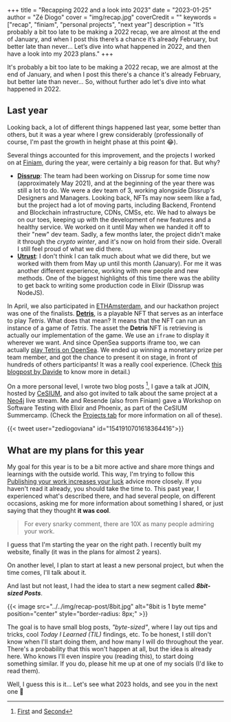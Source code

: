 +++ 
title = "Recapping 2022 and a look into 2023" 
date = "2023-01-25" 
author = "Zé Diogo" 
cover = "img/recap.jpg"
coverCredit = ""
keywords = ["recap", "finiam", "personal projects", "next year"]
description = "It’s probably a bit too late to be making a 2022 recap, we are almost at the end of January, and when I post this there’s a chance it’s already February, but better late than never… Let’s dive into what happened in 2022, and then have a look into my 2023 plans." 
+++

It's probably a bit too late to be making a 2022 recap, we are almost at the end of January, and when I post this there's a chance it's already February, but better late than never... So, without further ado let's dive into what happened in 2022.

## Last year

Looking back, a lot of different things happened last year, some better than others, but it was a year where I grew considerably (professionally of course, I'm past the growth in height phase at this point 😂). 

Several things accounted for this improvement, and the projects I worked on at [Finiam](https://finiam.com), during the year, were certainly a big reason for that. But why?

- **[Dissrup](https://dissrup.com/)**: The team had been working on Dissrup for some time now (approximately May 2021), and at the beginning of the year there was still a lot to do. We were a dev team of 3, working alongside Dissrup's Designers and Managers. Looking back, NFTs may now seem like a fad, but the project had a lot of moving parts, including Backend, Frontend and Blockchain infrastructure, CDNs, CMSs, etc. We had to always be on our toes, keeping up with the development of new features and a healthy service. We worked on it until May when we handed it off to their "new" dev team. Sadly, a few months later, the project didn't make it through the *crypto winter*, and it's now on hold from their side. Overall I still feel proud of what we did there.
- **[Utrust](https://utrust.com/)**: I don't think I can talk much about what we did there, but we worked with them from May up until this month (January). For me it was another different experience, working with new people and new methods. One of the biggest highlights of this time there was the ability to get back to writing some production code in Elixir (Dissrup was NodeJS).

In April, we also participated in [ETHAmsterdam](https://amsterdam.ethglobal.com/), and our hackathon project was one of the finalists. **[Detris](https://github.com/finiam/ethamsterdam-detris)**, is a playable NFT that serves as an interface to play *Tetris*. What does that mean? It means that the NFT can run an instance of a game of *Tetris*. The asset the **Detris** NFT is retrieving is actually our implementation of the game. We use an `iframe` to display it wherever we want. And since OpenSea supports iframe too, we can actually [play Tetris on OpenSea](https://opensea.io/assets/ethereum/0xbdc105c068715d57860702da9fa0c5ead11fba51/2). 
We ended up winning a monetary prize per team member, and got the chance to present it on stage, in front of hundreds of others participants! It was a really cool experience. (Check [this blogpost by Davide](https://blog.finiam.com/blog/finiam-goes-to-amsterdam) to know more in detail.)

On a more personal level, I wrote two blog posts [^1], I gave a talk at JOIN, hosted by [CeSIUM](https://www.cesium.di.uminho.pt/), and also got invited to talk about the same project at a [Neo4j](https://neo4j.com/) live stream. Me and Resende (also from Finiam) gave a Workshop on Software Testing with Elixir and Phoenix, as part of the CeSIUM Summercamp. (Check the [Projects tab](https://zediogoviana.github.io/projects) for more information on all of these).

{{< tweet user="zediogoviana" id="1541910701618364416">}}

[^1]: [First](https://zediogoviana.github.io/posts/nft-attribute-types-a-rarity-system-but-with-maths/) and [Second](https://zediogoviana.github.io/posts/genetic-algorithms-to-optimize-asset-portfolio/)

## What are my plans for this year

My goal for this year is to be a bit more active and share more things and learnings with the outside world. This way, I'm trying to follow this [Publishing your work increases your luck](https://github.com/readme/guides/publishing-your-work) advice more closely. If you haven't read it already, you should take the time to. This past year, I experienced what's described there, and had several people, on different occasions, asking me for more information about something I shared, or just saying that they thought **it was cool**.

> For every snarky comment, there are 10X as many people admiring your work.

I guess that I'm starting the year on the right path. I recently built my website, finally (it was in the plans for almost 2 years).

On another level, I plan to start at least a new personal project, but when the time comes, I'll talk about it.

And last but not least, I had the idea to start a new segment called ***8bit-sized Posts***.

{{< image src="../../img/recap-post/8bit.jpg" alt="8bit is 1 byte meme" position="center" style="border-radius: 8px;" >}}

The goal is to have small blog posts, *"byte-sized"*, where I lay out tips and tricks, cool *Today I Learned (TIL)* findings, etc. To be honest, I still don't know when I'll start doing them, and how many I will do throughout the year. There's a probability that this won't happen at all, but the idea is already here. Who knows I'll even inspire you (reading this), to start doing something similar. If you do, please hit me up at one of my socials (I'd like to read them).

Well, I guess this is it... Let's see what 2023 holds, and see you in the next one 👋
